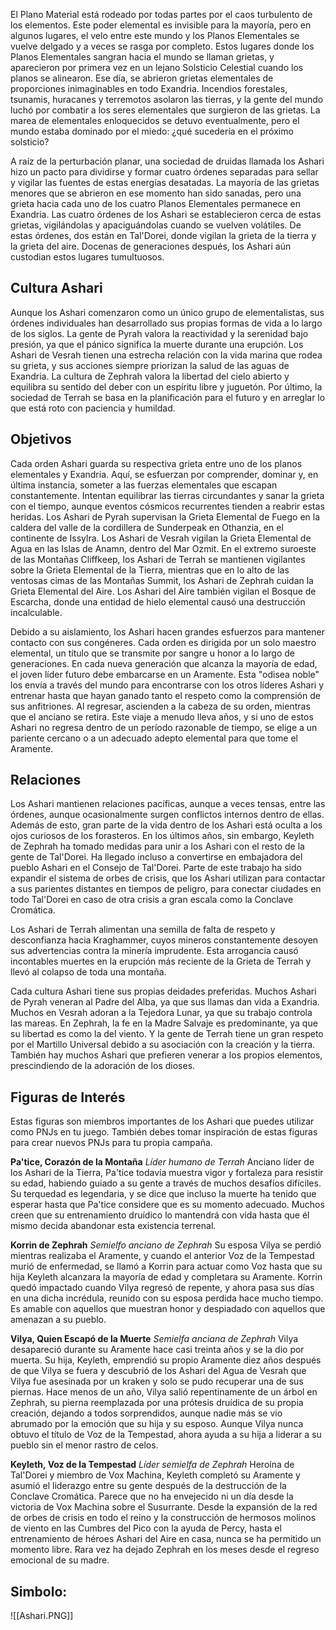 El Plano Material está rodeado por todas partes por el caos turbulento de los elementos. Este poder elemental es invisible para la mayoría, pero en algunos lugares, el velo entre este mundo y los Planos Elementales se vuelve delgado y a veces se rasga por completo. Estos lugares donde los Planos Elementales sangran hacia el mundo se llaman grietas, y aparecieron por primera vez en un lejano Solsticio Celestial cuando los planos se alinearon. Ese día, se abrieron grietas elementales de proporciones inimaginables en todo Exandria. Incendios forestales, tsunamis, huracanes y terremotos asolaron las tierras, y la gente del mundo luchó por combatir a los seres elementales que surgieron de las grietas. La marea de elementales enloquecidos se detuvo eventualmente, pero el mundo estaba dominado por el miedo: ¿qué sucedería en el próximo solsticio?

A raíz de la perturbación planar, una sociedad de druidas llamada los Ashari hizo un pacto para dividirse y formar cuatro órdenes separadas para sellar y vigilar las fuentes de estas energías desatadas. La mayoría de las grietas menores que se abrieron en ese momento han sido sanadas, pero una grieta hacia cada uno de los cuatro Planos Elementales permanece en Exandria. Las cuatro órdenes de los Ashari se establecieron cerca de estas grietas, vigilándolas y apaciguándolas cuando se vuelven volátiles. De estas órdenes, dos están en Tal'Dorei, donde vigilan la grieta de la tierra y la grieta del aire. Docenas de generaciones después, los Ashari aún custodian estos lugares tumultuosos.

## Cultura Ashari 

Aunque los Ashari comenzaron como un único grupo de elementalistas, sus órdenes individuales han desarrollado sus propias formas de vida a lo largo de los siglos. La gente de Pyrah valora la reactividad y la serenidad bajo presión, ya que el pánico significa la muerte durante una erupción. Los Ashari de Vesrah tienen una estrecha relación con la vida marina que rodea su grieta, y sus acciones siempre priorizan la salud de las aguas de Exandria. La cultura de Zephrah valora la libertad del cielo abierto y equilibra su sentido del deber con un espíritu libre y juguetón. Por último, la sociedad de Terrah se basa en la planificación para el futuro y en arreglar lo que está roto con paciencia y humildad.

## Objetivos

Cada orden Ashari guarda su respectiva grieta entre uno de los planos elementales y Exandria. Aquí, se esfuerzan por comprender, dominar y, en última instancia, someter a las fuerzas elementales que escapan constantemente. Intentan equilibrar las tierras circundantes y sanar la grieta con el tiempo, aunque eventos cósmicos recurrentes tienden a reabrir estas heridas. Los Ashari de Pyrah supervisan la Grieta Elemental de Fuego en la caldera del valle de la cordillera de Sunderpeak en Othanzia, en el continente de Issylra. Los Ashari de Vesrah vigilan la Grieta Elemental de Agua en las Islas de Anamn, dentro del Mar Ozmit. En el extremo suroeste de las Montañas Cliffkeep, los Ashari de Terrah se mantienen vigilantes sobre la Grieta Elemental de la Tierra, mientras que en lo alto de las ventosas cimas de las Montañas Summit, los Ashari de Zephrah cuidan la Grieta Elemental del Aire. Los Ashari del Aire también vigilan el Bosque de Escarcha, donde una entidad de hielo elemental causó una destrucción incalculable.

Debido a su aislamiento, los Ashari hacen grandes esfuerzos para mantener contacto con sus congéneres. Cada orden es dirigida por un solo maestro elemental, un título que se transmite por sangre u honor a lo largo de generaciones. En cada nueva generación que alcanza la mayoría de edad, el joven líder futuro debe embarcarse en un Aramente. Esta "odisea noble" los envía a través del mundo para encontrarse con los otros líderes Ashari y entrenar hasta que hayan ganado tanto el respeto como la comprensión de sus anfitriones. Al regresar, ascienden a la cabeza de su orden, mientras que el anciano se retira. Este viaje a menudo lleva años, y si uno de estos Ashari no regresa dentro de un período razonable de tiempo, se elige a un pariente cercano o a un adecuado adepto elemental para que tome el Aramente.

## Relaciones

Los Ashari mantienen relaciones pacíficas, aunque a veces tensas, entre las órdenes, aunque ocasionalmente surgen conflictos internos dentro de ellas. Además de esto, gran parte de la vida dentro de los Ashari está oculta a los ojos curiosos de los forasteros. En los últimos años, sin embargo, Keyleth de Zephrah ha tomado medidas para unir a los Ashari con el resto de la gente de Tal'Dorei. Ha llegado incluso a convertirse en embajadora del pueblo Ashari en el Consejo de Tal'Dorei. Parte de este trabajo ha sido expandir el sistema de orbes de crisis, que los Ashari utilizan para contactar a sus parientes distantes en tiempos de peligro, para conectar ciudades en todo Tal'Dorei en caso de otra crisis a gran escala como la Conclave Cromática.

Los Ashari de Terrah alimentan una semilla de falta de respeto y desconfianza hacia Kraghammer, cuyos mineros constantemente desoyen sus advertencias contra la minería imprudente. Esta arrogancia causó incontables muertes en la erupción más reciente de la Grieta de Terrah y llevó al colapso de toda una montaña.

Cada cultura Ashari tiene sus propias deidades preferidas. Muchos Ashari de Pyrah veneran al Padre del Alba, ya que sus llamas dan vida a Exandria. Muchos en Vesrah adoran a la Tejedora Lunar, ya que su trabajo controla las mareas. En Zephrah, la fe en la Madre Salvaje es predominante, ya que su libertad es como la del viento. Y la gente de Terrah tiene un gran respeto por el Martillo Universal debido a su asociación con la creación y la tierra. También hay muchos Ashari que prefieren venerar a los propios elementos, prescindiendo de la adoración de los dioses.

## Figuras de Interés
Estas figuras son miembros importantes de los Ashari que puedes utilizar como PNJs en tu juego. También debes tomar inspiración de estas figuras para crear nuevos PNJs para tu propia campaña.

**Pa'tice, Corazón de la Montaña**
*Líder humano de Terrah*
Anciano líder de los Ashari de la Tierra, Pa'tice todavía muestra vigor y fortaleza para resistir su edad, habiendo guiado a su gente a través de muchos desafíos difíciles. Su terquedad es legendaria, y se dice que incluso la muerte ha tenido que esperar hasta que Pa'tice considere que es su momento adecuado. Muchos creen que su entrenamiento druídico lo mantendrá con vida hasta que él mismo decida abandonar esta existencia terrenal.

**Korrin de Zephrah**
*Semielfo anciano de Zephrah*
Su esposa Vilya se perdió mientras realizaba el Aramente, y cuando el anterior Voz de la Tempestad murió de enfermedad, se llamó a Korrin para actuar como Voz hasta que su hija Keyleth alcanzara la mayoría de edad y completara su Aramente. Korrin quedó impactado cuando Vilya regresó de repente, y ahora pasa sus días en una dicha incrédula, reunido con su esposa perdida hace mucho tiempo. Es amable con aquellos que muestran honor y despiadado con aquellos que amenazan a su pueblo.

**Vilya, Quien Escapó de la Muerte**
*Semielfa anciana de Zephrah*
Vilya desapareció durante su Aramente hace casi treinta años y se la dio por muerta. Su hija, Keyleth, emprendió su propio Aramente diez años después de que Vilya se fuera y descubrió de los Ashari del Agua de Vesrah que Vilya fue asesinada por un kraken y solo se pudo recuperar una de sus piernas. Hace menos de un año, Vilya salió repentinamente de un árbol en Zephrah, su pierna reemplazada por una prótesis druídica de su propia creación, dejando a todos sorprendidos, aunque nadie más se vio abrumado por la emoción que su hija y su esposo. Aunque Vilya nunca obtuvo el título de Voz de la Tempestad, ahora ayuda a su hija a liderar a su pueblo sin el menor rastro de celos.

**Keyleth, Voz de la Tempestad**
*Líder semielfa de Zephrah*
Heroína de Tal'Dorei y miembro de Vox Machina, Keyleth completó su Aramente y asumió el liderazgo entre su gente después de la destrucción de la Conclave Cromática. Parece que no ha envejecido ni un día desde la victoria de Vox Machina sobre el Susurrante. Desde la expansión de la red de orbes de crisis en todo el reino y la construcción de hermosos molinos de viento en las Cumbres del Pico con la ayuda de Percy, hasta el entrenamiento de héroes Ashari del Aire en casa, nunca se ha permitido un momento libre. Rara vez ha dejado Zephrah en los meses desde el regreso emocional de su madre.

## Simbolo:

![[Ashari.PNG]]